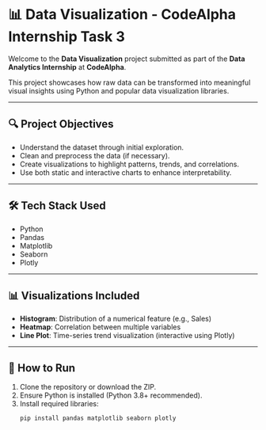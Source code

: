 # 📊 Data Visualization - CodeAlpha Internship Task 3

Welcome to the **Data Visualization** project submitted as part of the **Data Analytics Internship** at **CodeAlpha**.

This project showcases how raw data can be transformed into meaningful visual insights using Python and popular data visualization libraries.

---

## 🔍 Project Objectives

- Understand the dataset through initial exploration.
- Clean and preprocess the data (if necessary).
- Create visualizations to highlight patterns, trends, and correlations.
- Use both static and interactive charts to enhance interpretability.

---

## 🛠 Tech Stack Used

- Python
- Pandas
- Matplotlib
- Seaborn
- Plotly



---

## 📊 Visualizations Included

- **Histogram**: Distribution of a numerical feature (e.g., Sales)
- **Heatmap**: Correlation between multiple variables
- **Line Plot**: Time-series trend visualization (interactive using Plotly)

---

## 🚀 How to Run

1. Clone the repository or download the ZIP.
2. Ensure Python is installed (Python 3.8+ recommended).
3. Install required libraries:
   ```bash
   pip install pandas matplotlib seaborn plotly
